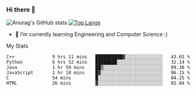 ### Hi there 👋

![Anurag's GitHub stats](https://github-readme-stats.vercel.app/api?username=MatteoIorio11&show_icons=true&theme=dark) 
[![Top Langs](https://github-readme-stats.vercel.app/api/top-langs/?username=MatteoIorio11&theme=dark)](https://github.com/MatteoIorio11/github-readme-stats)

- 🌱 I’m currently learning Engineering and Computer Science :)

<!--
**MatteoIorio11/MatteoIorio11** is a ✨ _special_ ✨ repository because its `README.md` (this file) appears on your GitHub profile.

Here are some ideas to get you started:

- 🔭 I’m currently working on ...
- 🌱 I’m currently learning ...
- 👯 I’m looking to collaborate on ...
- 🤔 I’m looking for help with ...
- 💬 Ask me about ...
- 📫 How to reach me: ...
- 😄 Pronouns: ...
- ⚡ Fun fact: ...
-->
My Stats
<!--START_SECTION:waka-->

```text
C++              9 hrs 11 mins   ██████████▓░░░░░░░░░░░░░░   43.03 %
Python           6 hrs 52 mins   ████████░░░░░░░░░░░░░░░░░   32.14 %
Java             1 hr 59 mins    ██▒░░░░░░░░░░░░░░░░░░░░░░   09.30 %
JavaScript       1 hr 18 mins    █▓░░░░░░░░░░░░░░░░░░░░░░░   06.15 %
C                54 mins         █░░░░░░░░░░░░░░░░░░░░░░░░   04.25 %
HTML             26 mins         ▓░░░░░░░░░░░░░░░░░░░░░░░░   02.04 %
```

<!--END_SECTION:waka-->
